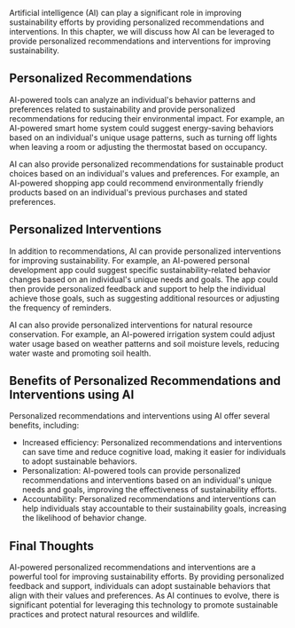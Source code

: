 
Artificial intelligence (AI) can play a significant role in improving sustainability efforts by providing personalized recommendations and interventions. In this chapter, we will discuss how AI can be leveraged to provide personalized recommendations and interventions for improving sustainability.

Personalized Recommendations
----------------------------

AI-powered tools can analyze an individual's behavior patterns and preferences related to sustainability and provide personalized recommendations for reducing their environmental impact. For example, an AI-powered smart home system could suggest energy-saving behaviors based on an individual's unique usage patterns, such as turning off lights when leaving a room or adjusting the thermostat based on occupancy.

AI can also provide personalized recommendations for sustainable product choices based on an individual's values and preferences. For example, an AI-powered shopping app could recommend environmentally friendly products based on an individual's previous purchases and stated preferences.

Personalized Interventions
--------------------------

In addition to recommendations, AI can provide personalized interventions for improving sustainability. For example, an AI-powered personal development app could suggest specific sustainability-related behavior changes based on an individual's unique needs and goals. The app could then provide personalized feedback and support to help the individual achieve those goals, such as suggesting additional resources or adjusting the frequency of reminders.

AI can also provide personalized interventions for natural resource conservation. For example, an AI-powered irrigation system could adjust water usage based on weather patterns and soil moisture levels, reducing water waste and promoting soil health.

Benefits of Personalized Recommendations and Interventions using AI
-------------------------------------------------------------------

Personalized recommendations and interventions using AI offer several benefits, including:

* Increased efficiency: Personalized recommendations and interventions can save time and reduce cognitive load, making it easier for individuals to adopt sustainable behaviors.
* Personalization: AI-powered tools can provide personalized recommendations and interventions based on an individual's unique needs and goals, improving the effectiveness of sustainability efforts.
* Accountability: Personalized recommendations and interventions can help individuals stay accountable to their sustainability goals, increasing the likelihood of behavior change.

Final Thoughts
--------------

AI-powered personalized recommendations and interventions are a powerful tool for improving sustainability efforts. By providing personalized feedback and support, individuals can adopt sustainable behaviors that align with their values and preferences. As AI continues to evolve, there is significant potential for leveraging this technology to promote sustainable practices and protect natural resources and wildlife.
